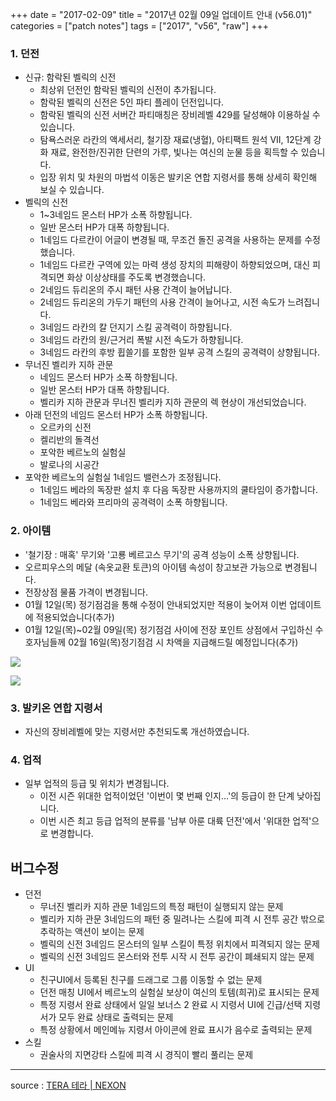 +++
date = "2017-02-09"
title = "2017년 02월 09일 업데이트 안내 (v56.01)"
categories = ["patch notes"]
tags = ["2017", "v56", "raw"]
+++

### 1. 던전
- 신규: 함락된 벨릭의 신전
  - 최상위 던전인 함락된 벨릭의 신전이 추가됩니다.
  - 함락된 벨릭의 신전은 5인 파티 플레이 던전입니다.
  - 함락된 벨릭의 신전 서버간 파티매칭은 장비레벨 429를 달성해야 이용하실 수 있습니다.
  - 탐욕스러운 라칸의 액세서리, 철기장 재료(냉혈), 아티팩트 원석 VII, 12단계 강화 재료, 완전한/진귀한 단련의 가루, 빛나는 여신의 눈물 등을 획득할 수 있습니다.
  - 입장 위치 및 차원의 마법석 이동은 발키온 연합 지령서를 통해 상세히 확인해 보실 수 있습니다.
- 벨릭의 신전
  - 1~3네임드 몬스터 HP가 소폭 하향됩니다.
  - 일반 몬스터 HP가 대폭 하향됩니다.
  - 1네임드 다르칸이 어글이 변경될 때, 무조건 돌진 공격을 사용하는 문제를 수정했습니다.
  - 1네임드 다르칸 구역에 있는 마력 생성 장치의 피해량이 하향되었으며, 대신 피격되면 화상 이상상태를 주도록 변경했습니다.
  - 2네임드 듀리온의 주시 패턴 사용 간격이 늘어납니다.
  - 2네임드 듀리온의 가두기 패턴의 사용 간격이 늘어나고, 시전 속도가 느려집니다.
  - 3네임드 라칸의 칼 던지기 스킬 공격력이 하향됩니다.
  - 3네임드 라칸의 원/근거리 폭발 시전 속도가 하향됩니다.
  - 3네임드 라칸의 후방 휩쓸기를 포함한 일부 공격 스킬의 공격력이 상향됩니다.
- 무너진 벨리카 지하 관문
  - 네임드 몬스터 HP가 소폭 하향됩니다.
  - 일반 몬스터 HP가 대폭 하향됩니다.
  - 벨리카 지하 관문과 무너진 벨리카 지하 관문의 렉 현상이 개선되었습니다.
- 아래 던전의 네임드 몬스터 HP가 소폭 하향됩니다.
  - 오르카의 신전
  - 켈리반의 돌격선
  - 포악한 베르노의 실험실
  - 발로나의 시공간
- 포악한 베르노의 실험실 1네임드 밸런스가 조정됩니다.
  - 1네임드 베라의 독장판 설치 후 다음 독장판 사용까지의 쿨타임이 증가합니다.
  - 1네임드 베라와 프리마의 공격력이 소폭 하향됩니다.

### 2. 아이템
- '철기장 : 매혹' 무기와 '고룡 베르고스 무기'의 공격 성능이 소폭 상향됩니다.
- 오르피우스의 메달 (속옷교환 토큰)의 아이템 속성이 창고보관 가능으로 변경됩니다.
- 전장상점 물품 가격이 변경됩니다.
- 01월 12일(목) 정기점검을 통해 수정이 안내되었지만 적용이 늦어져 이번 업데이트에 적용되었습니다(추가)
- 01월 12일(목)~02월 09일(목) 정기점검 사이에 전장 포인트 상점에서 구입하신 수호자님들께 02월 16일(목)정기점검 시 차액을 지급해드릴 예정입니다(추가)

![](/images/patch/v56-01_1.png)

![](/images/patch/v56-01_2.png)

### 3. 발키온 연합 지령서
- 자신의 장비레벨에 맞는 지령서만 추천되도록 개선하였습니다.

### 4. 업적
- 일부 업적의 등급 및 위치가 변경됩니다.
  - 이전 시즌 위대한 업적이었던 '이번이 몇 번째 인지…'의 등급이 한 단계 낮아집니다.
  - 이번 시즌 최고 등급 업적의 분류를 '남부 아룬 대륙 던전'에서 '위대한 업적'으로 변경합니다.

## 버그수정

- 던전
  - 무너진 벨리카 지하 관문 1네임드의 특정 패턴이 실행되지 않는 문제
  - 벨리카 지하 관문 3네임드의 패턴 중 밀려나는 스킬에 피격 시 전투 공간 밖으로 추락하는 액션이 보이는 문제
  - 벨릭의 신전 3네임드 몬스터의 일부 스킬이 특정 위치에서 피격되지 않는 문제
  - 벨릭의 신전 3네임드 몬스터와 전투 시작 시 전투 공간이 폐쇄되지 않는 문제
- UI
  - 친구UI에서 등록된 친구를 드래그로 그룹 이동할 수 없는 문제
  - 던전 매칭 UI에서 베르노의 실험실 보상이 여신의 토템(희귀)로 표시되는 문제
  - 특정 지령서 완료 상태에서 일일 보너스 2 완료 시 지령서 UI에 긴급/선택 지령서가 모두 완료 상태로 출력되는 문제
  - 특정 상황에서 메인메뉴 지령서 아이콘에 완료 표시가 음수로 출력되는 문제
- 스킬
  - 권술사의 지면강타 스킬에 피격 시 경직이 빨리 풀리는 문제

----

source : [TERA 테라 | NEXON](http://tera.nexon.com/news/update/view.aspx?n4articlesn=263)
